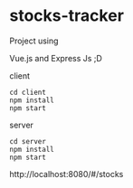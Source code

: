 # stocks-tracker

Project using

Vue.js and Express Js ;D



client

```
cd client
npm install
npm start
```

server
```
cd server
npm install
npm start
```

http://localhost:8080/#/stocks
